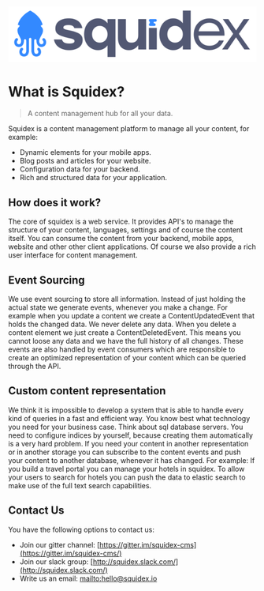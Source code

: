 ![Squidex Logo](images/logo-wide.png "Squidex")

# What is Squidex?

> A content management hub for all your data.

Squidex is a content management platform to manage all your content, for example:

* Dynamic elements for your mobile apps.
* Blog posts and articles for your website.
* Configuration data for your backend.
* Rich and structured data for your application.

## How does it work?

The core of squidex is a web service. It provides API's to manage the structure of your content, languages, settings and of course the content itself. You can consume the content from your backend, mobile apps, website and other other client applications. Of course we also provide a rich user interface for content management.

## Event Sourcing

We use event sourcing to store all information. Instead of just holding the actual state we generate events, whenever you make a change. For example when you update a content we create a ContentUpdatedEvent that holds the changed data. We never delete any data. When you delete a content element we just create a ContentDeletedEvent. This means you cannot loose any data and we have the full history of all changes. These events are also handled by event consumers which are responsible to create an optimized representation of your content which can be queried through the API.

## Custom content representation

We think it is impossible to develop a system that is able to handle every kind of queries in a fast and efficient way. You know best what technology you need for your business case. Think about sql database servers. You need to configure indices by yourself, because creating them automatically is a very hard problem. If you need your content in another representation or in another storage you can subscribe to the content events and push your content to another database, whenever it has changed. For example: If you build a travel portal you can manage your hotels in squidex. To allow your users to search for hotels you can push the data to elastic search to make use of the full text search capabilities.

## Contact Us

You have the following options to contact us:

* Join our gitter channel: [https://gitter.im/squidex-cms](https://gitter.im/squidex-cms/)
* Join our slack group: [http://squidex.slack.com/](http://squidex.slack.com/)
* Write us an email: [mailto:hello@squidex.io](mailto:hello@squidex.io)
